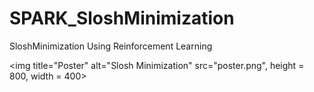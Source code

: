 # SPARK_SloshMinimization
SloshMinimization Using Reinforcement Learning

<img title="Poster" alt="Slosh Minimization" src="poster.png", height = 800, width = 400>

